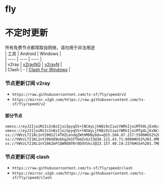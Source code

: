 # fly
# 不定时更新
所有免费节点都爬取自网络，请勿用于非法用途  
|  工具  | Android  | Windows  |  
|  ----  | ----   | ----  |  
| v2ray  | [v2rayNG](https://github.com/2dust/v2rayNG/releases) | [v2rayN](https://github.com/2dust/v2rayN/releases) |  
| Clash  | - | [Clash For Windows](https://github.com/2dust/clashN/releases) | 
  
### 节点更新订阅  v2ray
- `https://raw.githubusercontent.com/ts-sf/fly/speed/v2`  
- `https://mirror.v2gh.com/https://raw.githubusercontent.com/ts-sf/fly/speed/v2`  

#### 部分节点  
``` 
vmess://eyJ2IjoiMiIsInBzIjoi5pyq55+lNCAyLjhNQi9zIiwiYWRkIjoiMTk0LjExNi4yMTQuMjE4IiwicG9ydCI6IjU4NTI4IiwiaWQiOiIxZmE5ZjBlZi1mYTNhLTRlZGEtODQwOS0xZGQ1NTg3MGRkNTkiLCJhaWQiOiIwIiwic2N5IjoiYXV0byIsIm5ldCI6InRjcCIsInR5cGUiOiJodHRwIiwiaG9zdCI6ImRpZ2lrYWxhLmNvbSIsInBhdGgiOiIvIiwidGxzIjoiIiwic25pIjoiIiwidGVzdF9uYW1lIjoiNCJ9
vmess://eyJ2IjoiMiIsInBzIjoi5pyq55+lNSAyLjFNQi9zIiwiYWRkIjoiMTg4LjExNC45OS4xODMiLCJwb3J0IjoiNDQzIiwiaWQiOiJlZGJiMTA1OS0xNjMzLTQyNzEtYjY2ZS1lZDRmYmE0N2ExYmYiLCJhaWQiOiIwIiwic2N5IjoiYXV0byIsIm5ldCI6IndzIiwidHlwZSI6IiIsImhvc3QiOiJsaW5kZTA2LmluZGlhdmlkZW8uc2JzIiwicGF0aCI6Ii9saW5rd3MiLCJ0bHMiOiJ0bHMiLCJzbmkiOiJsaW5kZTA2LmluZGlhdmlkZW8uc2JzIiwidGVzdF9uYW1lIjoiNSJ9
ss://YWVzLTI1Ni1nY206S2l4THZLendqZWtHMDBybQ==@15.204.87.217:5500#US2%202.0MB%2Fs
ss://YWVzLTI1Ni1nY206UENubkg2U1FTbmZvUzI3@38.121.43.71:8090#US3%201.9MB%2Fs
ss://YWVzLTI1Ni1nY206ZmFCQW9ENTRrODdVSkc3@23.157.40.19:2376#US4%201.7MB%2Fs
```
### 节点更新订阅  clash
- `https://raw.githubusercontent.com/ts-sf/fly/speed/clash`  
- `https://mirror.v2gh.com/https://raw.githubusercontent.com/ts-sf/fly/speed/clash`  


